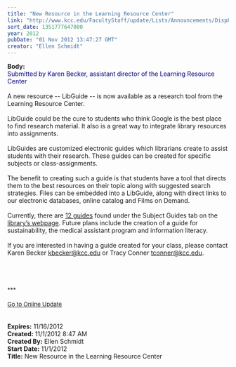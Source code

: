 ```yaml
---
title: "New Resource in the Learning Resource Center"
link: "http://www.kcc.edu/FacultyStaff/update/Lists/Announcements/DispForm.aspx?ID=878"
sort_date: 1351777647000
year: 2012
pubDate: "01 Nov 2012 13:47:27 GMT"
creator: "Ellen Schmidt"
---
```


<div><b>Body:</b> <div class="ExternalClass9439C4B11F3647EE894FB09C13739557">
<div><font color="#000080">Submitted by Karen Becker, assistant director of the Learning Resource Center</font></div>
<div> </div>
<div>A new resource -- LibGuide -- is now available as a research tool from the Learning Resource Center.</div>
<div> </div>
<div>LibGuide could be the cure to students who think Google is the best place to find research material. It also is a great way to integrate library resources into assignments.</div>
<div> </div>
<div>LibGuides are customized electronic guides which librarians create to assist students with their research. These guides can be created for specific subjects or class-assignments. </div>
<div> </div>
<div>The benefit to creating such a guide is that students have a tool that directs them to the best resources on their topic along with suggested search strategies. Files can be embedded into a LibGuide, along with direct links to our electronic databases, online catalog and Films on Demand.</div>
<div><br />Currently, there are <a href="http://kcc.libguides.com/index.php">12 guides</a> found under the Subject Guides tab on the <a href="/library">library’s webpage</a>. Future plans include the creation of a guide for sustainability, the medical assistant program and information literacy.</div>
<div> </div>
<div>If you are interested in having a guide created for your class, please contact Karen Becker <a href="mailto:kbecker@kcc.edu">kbecker@kcc.edu</a> or Tracy Conner <a href="mailto:tconner@kcc.edu">tconner@kcc.edu</a>.</div>
<div> </div>
<div> </div>
<div> </div>
<div> </div>
<div>
<div><font size="2">***</font></div>
<div> </div>
<div><font size="2"><a href="/FacultyStaff/update/Pages/dailyupdate.aspx">Go to Online Update</a></font><font size="2"></font></div>
<div><font size="2"></font> </div><br /></div></div></div>
<div><b>Expires:</b> 11/16/2012</div>
<div><b>Created:</b> 11/1/2012 8:47 AM</div>
<div><b>Created By:</b> Ellen Schmidt</div>
<div><b>Start Date:</b> 11/1/2012</div>
<div><b>Title:</b> New Resource in the Learning Resource Center</div>
